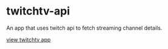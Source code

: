 # twitchtv-api
An app that uses twitch api to fetch streaming channel details. 

[view twitchtv app](https://sourybunny.github.io/twitch-api/)
